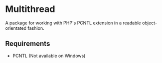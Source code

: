 # Multithread
A package for working with PHP's PCNTL extension in a readable object-orientated
fashion.

## Requirements
- PCNTL (Not available on Windows)
